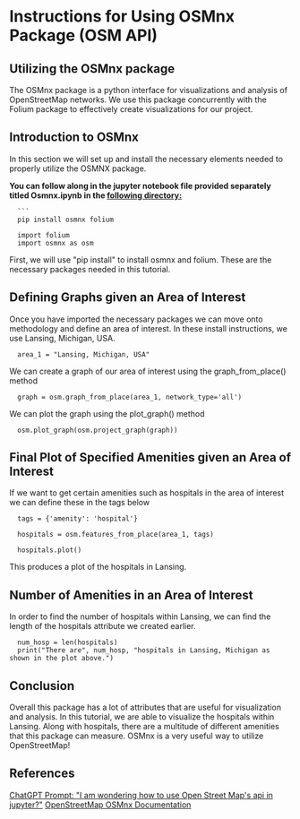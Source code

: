 # Instructions for Using OSMnx Package (OSM API)
## Utilizing the OSMnx package
The OSMnx package is a python interface for visualizations and analysis of OpenStreetMap networks. We use this package concurrently with the Folium package to effectively create visualizations for our project. 


## Introduction to OSMnx
In this section we will set up and install the necessary elements needed to properly utilize the OSMNX package.

**You can follow along in the jupyter notebook file provided separately titled Osmnx.ipynb in the [following directory: ](/src/Osmnx.ipynb)**

      ```
      pip install osmnx folium
      
      import folium
      import osmnx as osm 
      
      
   First, we will use "pip install" to install osmnx and folium. These are the necessary packages needed in this tutorial. 

## Defining Graphs given an Area of Interest
   
   Once you have imported the necessary packages we can move onto methodology and define an area of interest. In these install instructions, we use Lansing, Michigan, USA.
      
      area_1 = "Lansing, Michigan, USA"
   We can create a graph of our area of interest using the graph_from_place() method 
      
      graph = osm.graph_from_place(area_1, network_type='all')
      
   We can plot the graph using the plot_graph() method
      
      osm.plot_graph(osm.project_graph(graph))

## Final Plot of Specified Amenities given an Area of Interest
      
   If we want to get certain amenities such as hospitals in the area of interest we can define these in the tags below
      
      tags = {'amenity': 'hospital'}
      
      hospitals = osm.features_from_place(area_1, tags)
      
      hospitals.plot()
   This produces a plot of the hospitals in Lansing. 
## Number of Amenities in an Area of Interest

In order to find the number of hospitals within Lansing, we can find the length of the hospitals attribute we created earlier. 

      num_hosp = len(hospitals)
      print("There are", num_hosp, "hospitals in Lansing, Michigan as shown in the plot above.")

## Conclusion
   Overall this package has a lot of attributes that are useful for visualization and analysis. In this tutorial, we are able to visualize the hospitals within Lansing. Along with hospitals, there are a multitude of different amenities that this package can measure. OSMnx is a very useful way to utilize OpenStreetMap!
   
      
      
## References
[ChatGPT Prompt: "I am wondering how to use Open Street Map's api in jupyter?"](https://chatgpt.com)
[OpenStreetMap OSMnx Documentation](https://osmnx.readthedocs.io/#:~:text=OSMnx%20is%20a%20Python%20package,then%20analyze%20and%20visualize%20them.)









      
